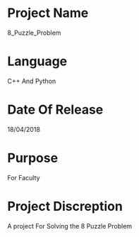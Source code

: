 # Project Name
8_Puzzle_Problem

# Language 
C++ And Python

# Date Of Release
18/04/2018

# Purpose
For Faculty

# Project Discreption
A project For Solving the 8 Puzzle Problem
